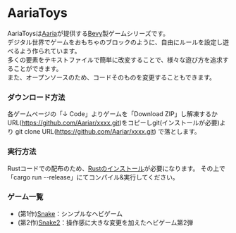 # AariaToys
AariaToysは[Aaria](https://www.aaria.net/)が提供する[Bevy](https://bevyengine.org/)製ゲームシリーズです。  
デジタル世界でゲームをおもちゃのブロックのように、自由にルールを設定し遊べるよう作られています。  
多くの要素をテキストファイルで簡単に改変することで、様々な遊び方を追求することができます。  
また、オープンソースのため、コードそのものを変更することもできます。  

### ダウンロード方法
 各ゲームページの「↓ Code」よりゲームを「Download ZIP」し解凍するか  
 URL(https://github.com/Aariar/xxxx.git)をコピーしgit(インストールが必要)より
 git clone URL(https://github.com/Aariar/xxxx.git)
 で落とします。

### 実行方法
 Rustコードでの配布のため、[Rustのインストール](https://www.rust-lang.org/ja/tools/install)が必要になります。
 その上で「cargo run --release」にてコンパイル&実行してください。

### ゲーム一覧
- (第1作)[Snake](https://github.com/Aariar/snake)：シンプルなヘビゲーム
- (第2作)[Snake2](https://github.com/Aariar/Snake2)：操作感に大きな変更を加えたヘビゲーム第2弾

